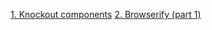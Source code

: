 [1. Knockout components](https://github.com/mrheides/mrheides.github.io/blob/master/Knockout%20Components.md)
[2. Browserify (part 1)](https://github.com/mrheides/mrheides.github.io/blob/master/Browserify.md)

